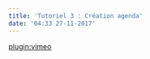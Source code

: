 ```yaml
---
title: 'Tutoriel 3 : Création agenda'
date: '04:33 27-11-2017'
---
```


[plugin:vimeo](https://vimeo.com/192239364)